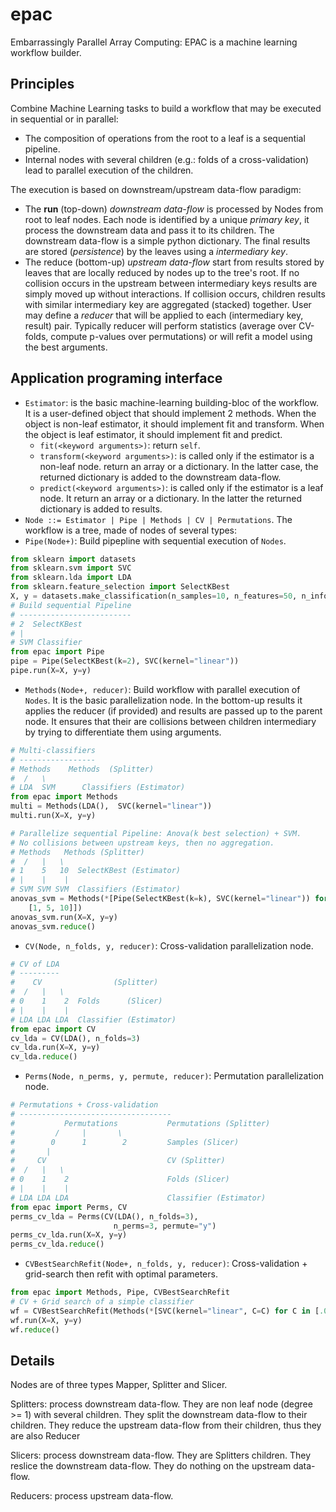 epac
====

Embarrassingly Parallel Array Computing: EPAC is a machine learning workflow
builder.

Principles
----------

Combine Machine Learning tasks to build a workflow that may be executed in
sequential or in parallel:
- The composition of operations from the root to a leaf is a sequential pipeline.
- Internal nodes with several children (e.g.: folds of a cross-validation) lead
  to parallel execution of the children.

The execution is based on downstream/upstream data-flow paradigm:
- The **run** (top-down) *downstream data-flow* is processed by Nodes from root to leaf nodes.
  Each node is identified by a unique *primary key*, it process the downstream
  data and pass it to its children. The downstream data-flow is a simple python
  dictionary. The final results are stored (*persistence*) by the leaves using a
  *intermediary key*.
- The reduce (bottom-up) *upstream data-flow* start from results stored by leaves that 
  are locally reduced by nodes up to the tree's root. If no collision occurs
  in the upstream between intermediary keys results are simply moved up without
  interactions. If collision occurs, children results with similar intermediary key
  are aggregated (stacked) together. User may define a *reducer* that will be 
  applied to each (intermediary key, result) pair. Typically reducer will perform
  statistics (average over CV-folds, compute p-values over permutations) or will
  refit a model using the best arguments.


Application programing interface
--------------------------------

- `Estimator`: is the basic machine-learning building-bloc of the workflow. It is
   a user-defined object that should implement 2 methods.
   When the object is non-leaf estimator, it should implement fit and transform.
   When the object is leaf estimator, it should implement fit and predict.
  - `fit(<keyword arguments>)`: return `self`.
  - `transform(<keyword arguments>)`: is called only if the estimator is a non-leaf node.
     return an array or a dictionary. In the latter case, the returned dictionary
     is added to the downstream data-flow.
  - `predict(<keyword arguments>)`: is called only if the estimator is a leaf node. It return an 
     array or a dictionary. In the latter the returned dictionary is added to 
     results.
- `Node ::= Estimator | Pipe | Methods | CV | Permutations`. The workflow
   is a tree, made of nodes of several types:
- `Pipe(Node+)`: Build pipepline with sequential execution of `Nodes`.

```python
from sklearn import datasets
from sklearn.svm import SVC
from sklearn.lda import LDA
from sklearn.feature_selection import SelectKBest
X, y = datasets.make_classification(n_samples=10, n_features=50, n_informative=2)
# Build sequential Pipeline
# -------------------------
# 2  SelectKBest
# |
# SVM Classifier
from epac import Pipe
pipe = Pipe(SelectKBest(k=2), SVC(kernel="linear"))
pipe.run(X=X, y=y)
```


- `Methods(Node+, reducer)`: Build workflow with parallel execution of `Nodes`.
   It is the basic parallelization node. In the bottom-up results it applies the
   reducer (if provided) and results are passed up to the parent node. It ensures
   that their are collisions between children intermediary by trying to differentiate
   them using arguments.

```python
# Multi-classifiers
# -----------------
# Methods    Methods  (Splitter)
#  /   \
# LDA  SVM      Classifiers (Estimator)
from epac import Methods
multi = Methods(LDA(),  SVC(kernel="linear"))
multi.run(X=X, y=y)

# Parallelize sequential Pipeline: Anova(k best selection) + SVM.
# No collisions between upstream keys, then no aggregation.
# Methods   Methods (Splitter)
#  /   |   \
# 1    5   10  SelectKBest (Estimator)
# |    |    |
# SVM SVM SVM  Classifiers (Estimator)
anovas_svm = Methods(*[Pipe(SelectKBest(k=k), SVC(kernel="linear")) for k in 
    [1, 5, 10]])
anovas_svm.run(X=X, y=y)
anovas_svm.reduce()
```

- `CV(Node, n_folds, y, reducer)`: Cross-validation parallelization node.

```python
# CV of LDA
# ---------
#    CV                (Splitter)
#  /   |   \
# 0    1    2  Folds      (Slicer)
# |    |    |
# LDA LDA LDA  Classifier (Estimator)
from epac import CV
cv_lda = CV(LDA(), n_folds=3)
cv_lda.run(X=X, y=y)
cv_lda.reduce()
```

- `Perms(Node, n_perms, y, permute, reducer)`:  Permutation parallelization node.

```python
# Permutations + Cross-validation
# ----------------------------------
#           Permutations           Permutations (Splitter)
#         /     |       \
#        0      1        2         Samples (Slicer)
#       |
#     CV                           CV (Splitter)
#  /   |   \
# 0    1    2                      Folds (Slicer)
# |    |    |
# LDA LDA LDA                      Classifier (Estimator)
from epac import Perms, CV
perms_cv_lda = Perms(CV(LDA(), n_folds=3),
                       n_perms=3, permute="y")
perms_cv_lda.run(X=X, y=y)
perms_cv_lda.reduce()
```

- `CVBestSearchRefit(Node+, n_folds, y, reducer)`:  Cross-validation + grid-search then refit with optimal parameters.

```python
from epac import Methods, Pipe, CVBestSearchRefit
# CV + Grid search of a simple classifier
wf = CVBestSearchRefit(Methods(*[SVC(kernel="linear", C=C) for C in [.001, 1, 100]]))
wf.run(X=X, y=y)
wf.reduce()

```


Details
-------

Nodes are of three types Mapper, Splitter and Slicer.

Splitters: process downstream data-flow.
They are non leaf node  (degree >= 1) with several children.
They split the downstream data-flow to their children.
They reduce the upstream data-flow from their children, thus they are
also Reducer

Slicers: process downstream data-flow.
They are Splitters children.
They reslice the downstream data-flow.
They do nothing on the upstream data-flow.

Reducers: process upstream data-flow.
